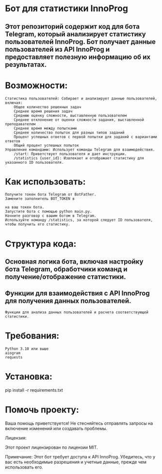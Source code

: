 # Бот для статистики InnoProg

## Этот репозиторий содержит код для бота Telegram, который анализирует статистику пользователей InnoProg. Бот получает данные пользователей из API InnoProg и предоставляет полезную информацию об их результатах.

# Возможности:

    Статистика пользователей: Собирает и анализирует данные пользователей, включая:
        Общее количество решенных задач
        Среднее время решения задач
        Среднюю оценку сложности, выставленную пользователем
        Среднее отклонение от оценки сложности задания, выставленной преподавателем
        Среднее время между попытками
        Среднее количество попыток для разных типов заданий
        Процент успешных ответов с первой попытки для заданий с вариантами ответов
        Общий процент успешных попыток
    Управление командами: Использует команды Telegram для взаимодействия.
        /start: Приветствует пользователя и дает инструкции.
        /statistics {user_id}: Извлекает и отображает статистику для указанного ID пользователя.

# Как использовать:

    Получите токен бота Telegram от BotFather.
    Замените заполнитель BOT_TOKEN в 

    на ваш токен бота.
    Запустите бота с помощью python main.py.
    Начните разговор с вашим ботом в Telegram.
    Используйте команду /statistics, за которой следует ID пользователя, чтобы получить его статистику.

# Структура кода:

## Основная логика бота, включая настройку бота Telegram, обработчики команд и получение/отображение статистики.
## Функции для взаимодействия с API InnoProg для получения данных пользователей.

    Функции для анализа данных пользователей и расчета соответствующей статистики.

# Требования:

    Python 3.10 или выше
    aiogram
    requests

# Установка:

pip install -r requirements.txt

# Помочь проекту:

Ваша помощь приветствуется! Не стесняйтесь отправлять запросы на включение изменений или создавать проблемы.

Лицензия:

Этот проект лицензирован по лицензии MIT.

Примечание: Этот бот требует доступа к API InnoProg. Убедитесь, что у вас есть необходимые разрешения и учетные данные, прежде чем использовать его.
